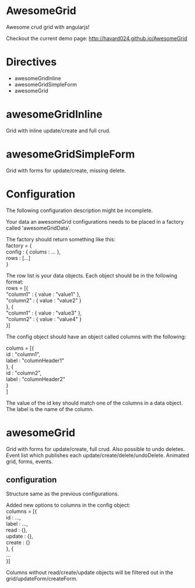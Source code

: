 AwesomeGrid
===========

Awesome crud grid with angularjs!

Checkout the current demo page: http://havard024.github.io/AwesomeGrid

Directives
==========
* awesomeGridInline
* awesomeGridSimpleForm
* awesomeGrid

awesomeGridInline
=================
Grid with inline update/create and full crud.

awesomeGridSimpleForm
=====================
Grid with forms for update/create, missing delete.

Configuration
=============
The following configuration description might be incomplete.  

Your data an awesomeGrid configurations needs to be placed in a factory called 'awesomeGridData'.  

The factory should return something like this:  
factory = {  
  config : { colums : ... },  
  rows : [...]  
}  

The row list is your data objects. Each object should be in the following format:  
rows = [{  
  "column1" : { value : "value1" },  
  "column2" : { value : "value2" }  
}, {  
  "column1" : { value : "value3" },  
  "column2" : { value : "value4" }  
}]  

The config object should have an object called columns with the following:  

colums = [{  
    id : "column1",  
    label : "columnHeader1"  
  }, {  
    id : "column2",  
    label : "columnHeader2"  
  }  
]  

The value of the id key should match one of the columns in a data object.  
The label is the name of the column.  

awesomeGrid
===========
Grid with forms for update/create, full crud. Also possible to undo deletes.
Event list which publishes each update/create/delete/undoDelete.
Animated grid, forms, events.

configuration
-------------

Structure same as the previous configurations.

Added new options to columns in the config object:  
columns = [{  
  id : ...,  
  label : ...,  
  read : {},  
  update : {},  
  create : {}  
}, {  
  ...  
}]  

Columns without read/create/update objects will be filtered out in the grid/updateForm/createForm.
